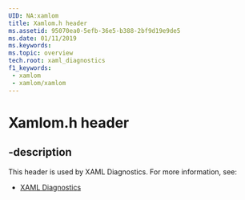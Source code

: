 ```yaml
---
UID: NA:xamlom
title: Xamlom.h header
ms.assetid: 95070ea0-5efb-36e5-b388-2bf9d19e9de5
ms.date: 01/11/2019
ms.keywords: 
ms.topic: overview
tech.root: xaml_diagnostics
f1_keywords:
 - xamlom
 - xamlom/xamlom
---
```


# Xamlom.h header


## -description

This header is used by XAML Diagnostics. For more information, see:

- [XAML Diagnostics](../_xaml_diagnostics/index.md)

